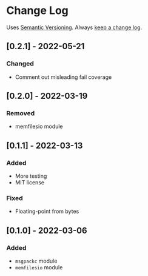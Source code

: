 # Change Log

Uses [Semantic Versioning](https://semver.org/). Always [keep a change
log](https://keepachangelog.com/en/1.0.0/).

## [0.2.1] - 2022-05-21
### Changed
- Comment out misleading fail coverage

## [0.2.0] - 2022-03-19
### Removed
- memfilesio module

## [0.1.1] - 2022-03-13
### Added
- More testing
- MIT license
### Fixed
- Floating-point from bytes

## [0.1.0] - 2022-03-06
### Added
- `msgpackc` module
- `memfilesio` module
